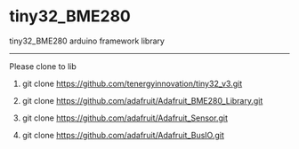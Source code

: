 # tiny32_BME280
tiny32_BME280 arduino framework library

*********************************************************************
Please clone to lib
1. git clone https://github.com/tenergyinnovation/tiny32_v3.git

2. git clone https://github.com/adafruit/Adafruit_BME280_Library.git

3. git clone https://github.com/adafruit/Adafruit_Sensor.git

4. git clone https://github.com/adafruit/Adafruit_BusIO.git
